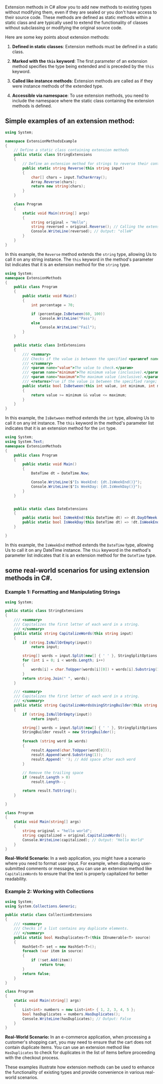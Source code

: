 Extension methods in C# allow you to add new methods to existing types without modifying them, even if they are sealed or you don't have access to their source code. These methods are defined as static methods within a static class and are typically used to extend the functionality of classes without subclassing or modifying the original source code.

Here are some key points about extension methods:

1. **Defined in static classes**: Extension methods must be defined in a static class.

2. **Marked with the `this` keyword**: The first parameter of an extension method specifies the type being extended and is preceded by the `this` keyword.

3. **Called like instance methods**: Extension methods are called as if they were instance methods of the extended type.

4. **Accessible via namespace**: To use extension methods, you need to include the namespace where the static class containing the extension methods is defined.

## Simple examples of an extension method:
```csharp
using System;

namespace ExtensionMethodsExample
{
    // Define a static class containing extension methods
    public static class StringExtensions
    {
        // Define an extension method for strings to reverse their content
        public static string Reverse(this string input)
        {
            char[] chars = input.ToCharArray();
            Array.Reverse(chars);
            return new string(chars);
        }
    }

    class Program
    {
        static void Main(string[] args)
        {
            string original = "Hello";
            string reversed = original.Reverse(); // Calling the extension method
            Console.WriteLine(reversed); // Output: "olleH"
        }
    }
}
```

In this example, the `Reverse` method extends the `string` type, allowing Us to call it on any string instance. The `this` keyword in the method's parameter list indicates that it is an extension method for the `string` type.


```csharp
using System;
namespace ExtensionMethods
{ 
    public class Program
    {
        public static void Main()
        {
            int percentage = 70;

            if (percentage.IsBetween(60, 100))
                Console.WriteLine("Pass");
            else
                Console.WriteLine("Fail");
        }
    }

    public static class IntExtensions
    {
        /// <summary>
        /// Checks if the value is between the specified <paramref name="minimum"/>  and <paramref name="maximum"/> values, inclusive.
        /// </summary>
        /// <param name="value">The value to check.</param>
        /// <param name="minimum">The minimum value (inclusive).</param>
        /// <param name="maximum">The maximum value (inclusive).</param>
        /// <returns>True if the value is between the specified range; otherwise, false.</returns>
        public static bool IsBetween(this int value, int minimum, int maximum)
        {
            return value >= minimum && value <= maximum;
        }
    }
}
```
In this example, the `IsBetween` method extends the `int` type, allowing Us to call it on any int instance. The `this` keyword in the method's parameter list indicates that it is an extension method for the `int` type.

```csharp
using System;
using System.Text;
namespace ExtensionMethods
{ 
    public class Program
    {
        public static void Main()
        {
            DateTime dt = DateTime.Now;

            Console.WriteLine($"Is WeekEnd: {dt.IsWeekEnd()}");
            Console.WriteLine($"Is WeekDay: {dt.IsWeekDay()}");
        }
    }


    public static class DateExtensions
    {
        public static bool IsWeekEnd(this DateTime dt) => dt.DayOfWeek == DayOfWeek.Friday;
        public static bool IsWeekDay(this DateTime dt) => !dt.IsWeekEnd();
    }

}
```
In this example, the `IsWeekEnd` method extends the `DateTime` type, allowing Us to call it on any DateTime instance. The `this` keyword in the method's parameter list indicates that it is an extension method for the `DateTime` type.

## some real-world scenarios for using extension methods in C#.

### Example 1: Formatting and Manipulating Strings

```csharp
using System;

public static class StringExtensions
{
    /// <summary>
    /// Capitalizes the first letter of each word in a string.
    /// </summary>
    public static string CapitalizeWords(this string input)
    {
        if (string.IsNullOrEmpty(input))
            return input;

        string[] words = input.Split(new[] { ' ' }, StringSplitOptions.RemoveEmptyEntries);
        for (int i = 0; i < words.Length; i++)
        {
            words[i] = char.ToUpper(words[i][0]) + words[i].Substring(1);
        }
        return string.Join(" ", words);
    }

    /// <summary>
    /// Capitalizes the first letter of each word in a string.
    /// </summary>
    public static string CapitalizeWordsUsingStringBuilder(this string input) // Best Performance
    {
        if (string.IsNullOrEmpty(input))
            return input;

        string[] words = input.Split(new[] { ' ' }, StringSplitOptions.RemoveEmptyEntries);
        StringBuilder result = new StringBuilder();
        
        foreach (string word in words)
        {
            result.Append(char.ToUpper(word[0]));
            result.Append(word.Substring(1));
            result.Append(' '); // Add space after each word
        }
        
        // Remove the trailing space
        if (result.Length > 0)
            result.Length--; 

        return result.ToString();
    }

}

class Program
{
    static void Main(string[] args)
    {
        string original = "hello world";
        string capitalized = original.CapitalizeWords();
        Console.WriteLine(capitalized); // Output: "Hello World"
    }
}
```

**Real-World Scenario:** In a web application, you might have a scenario where you need to format user input. For example, when displaying user-submitted comments or messages, you can use an extension method like `CapitalizeWords` to ensure that the text is properly capitalized for better readability.

### Example 2: Working with Collections

```csharp
using System;
using System.Collections.Generic;

public static class CollectionExtensions
{
    /// <summary>
    /// Checks if a list contains any duplicate elements.
    /// </summary>
    public static bool HasDuplicates<T>(this IEnumerable<T> source)
    {
        HashSet<T> set = new HashSet<T>();
        foreach (var item in source)
        {
            if (!set.Add(item))
                return true;
        }
        return false;
    }
}

class Program
{
    static void Main(string[] args)
    {
        List<int> numbers = new List<int> { 1, 2, 3, 4, 5 };
        bool hasDuplicates = numbers.HasDuplicates();
        Console.WriteLine(hasDuplicates); // Output: False
    }
}
```

**Real-World Scenario:** In an e-commerce application, when processing a customer's shopping cart, you may need to ensure that the cart does not contain duplicate items. You can use an extension method like `HasDuplicates` to check for duplicates in the list of items before proceeding with the checkout process.

These examples illustrate how extension methods can be used to enhance the functionality of existing types and provide convenience in various real-world scenarios.
